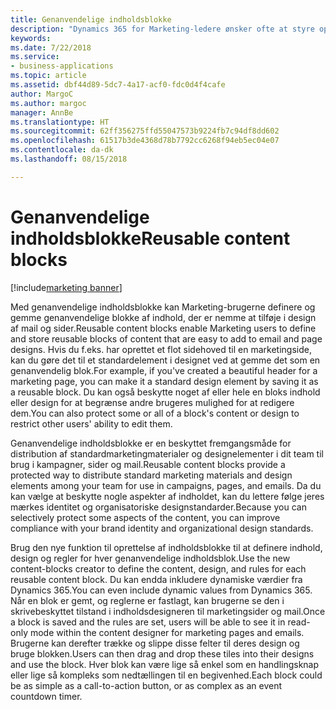 ```yaml
---
title: Genanvendelige indholdsblokke
description: "Dynamics 365 for Marketing-ledere ønsker ofte at styre oprettelses- og redigeringsfunktionerne for marketingindhold i organisationen."
keywords: 
ms.date: 7/22/2018
ms.service:
- business-applications
ms.topic: article
ms.assetid: dbf44d89-5dc7-4a17-acf0-fdc0d4f4cafe
author: MargoC
ms.author: margoc
manager: AnnBe
ms.translationtype: HT
ms.sourcegitcommit: 62ff356275ffd55047573b9224fb7c94df8dd602
ms.openlocfilehash: 61517b3de4368d78b7792cc6268f94eb5ec04e07
ms.contentlocale: da-dk
ms.lasthandoff: 08/15/2018

---
```


# <a name="reusable-content-blocks"></a><span data-ttu-id="9928a-103">Genanvendelige indholdsblokke</span><span class="sxs-lookup"><span data-stu-id="9928a-103">Reusable content blocks</span></span>

[!include[marketing banner](../../includes/marketing.md)]



<span data-ttu-id="9928a-104">Med genanvendelige indholdsblokke kan Marketing-brugerne definere og gemme genanvendelige blokke af indhold, der er nemme at tilføje i design af mail og sider.</span><span class="sxs-lookup"><span data-stu-id="9928a-104">Reusable content blocks enable Marketing users to define and store reusable blocks of content that are easy to add to email and page designs.</span></span> <span data-ttu-id="9928a-105">Hvis du f.eks. har oprettet et flot sidehoved til en marketingside, kan du gøre det til et standardelement i designet ved at gemme det som en genanvendelig blok.</span><span class="sxs-lookup"><span data-stu-id="9928a-105">For example, if you've created a beautiful header for a marketing page, you can make it a standard design element by saving it as a reusable block.</span></span> <span data-ttu-id="9928a-106">Du kan også beskytte noget af eller hele en bloks indhold eller design for at begrænse andre brugeres mulighed for at redigere dem.</span><span class="sxs-lookup"><span data-stu-id="9928a-106">You can also protect some or all of a block's content or design to restrict other users' ability to edit them.</span></span> 

<span data-ttu-id="9928a-107">Genanvendelige indholdsblokke er en beskyttet fremgangsmåde for distribution af standardmarketingmaterialer og designelementer i dit team til brug i kampagner, sider og mail.</span><span class="sxs-lookup"><span data-stu-id="9928a-107">Reusable content blocks provide a protected way to distribute standard marketing materials and design elements among your team for use in campaigns, pages, and emails.</span></span> <span data-ttu-id="9928a-108">Da du kan vælge at beskytte nogle aspekter af indholdet, kan du lettere følge jeres mærkes identitet og organisatoriske designstandarder.</span><span class="sxs-lookup"><span data-stu-id="9928a-108">Because you can selectively protect some aspects of the content, you can improve compliance with your brand identity and organizational design standards.</span></span>

<span data-ttu-id="9928a-109">Brug den nye funktion til oprettelse af indholdsblokke til at definere indhold, design og regler for hver genanvendelige indholdsblok.</span><span class="sxs-lookup"><span data-stu-id="9928a-109">Use the new content-blocks creator to define the content, design, and rules for each reusable content block.</span></span> <span data-ttu-id="9928a-110">Du kan endda inkludere dynamiske værdier fra Dynamics 365.</span><span class="sxs-lookup"><span data-stu-id="9928a-110">You can even include dynamic values from Dynamics 365.</span></span> <span data-ttu-id="9928a-111">Når en blok er gemt, og reglerne er fastlagt, kan brugerne se den i skrivebeskyttet tilstand i indholdsdesigneren til marketingsider og mail.</span><span class="sxs-lookup"><span data-stu-id="9928a-111">Once a block is saved and the rules are set, users will be able to see it in read-only mode within the content designer for marketing pages and emails.</span></span> <span data-ttu-id="9928a-112">Brugerne kan derefter trække og slippe disse felter til deres design og bruge blokken.</span><span class="sxs-lookup"><span data-stu-id="9928a-112">Users can then drag and drop these tiles into their designs and use the block.</span></span> <span data-ttu-id="9928a-113">Hver blok kan være lige så enkel som en handlingsknap eller lige så kompleks som nedtællingen til en begivenhed.</span><span class="sxs-lookup"><span data-stu-id="9928a-113">Each block could be as simple as a call-to-action button, or as complex as an event countdown timer.</span></span>  

<!--
### Who uses this feature
Marketers, marketing managers, and content designers
### Setup required
Administrators can easily set up and configure the feature in the app settings.
-->

